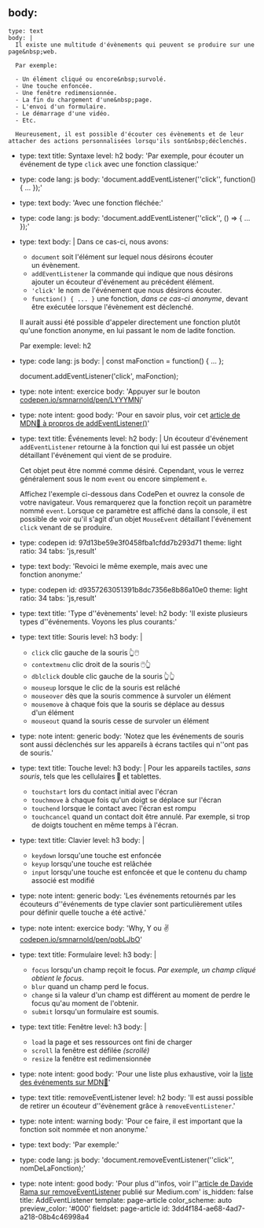 body:
  -
    type: text
    body: |
      Il existe une multitude d'évènements qui peuvent se produire sur une page&nbsp;web.
      
      Par exemple:
      
      - Un élément cliqué ou encore&nbsp;survolé.
      - Une touche enfoncée.
      - Une fenêtre redimensionnée.
      - La fin du chargement d'une&nbsp;page.
      - L'envoi d'un formulaire.
      - Le démarrage d'une vidéo.
      - Etc.
      
      Heureusement, il est possible d'écouter ces évènements et de leur attacher des actions personnalisées lorsqu'ils sont&nbsp;déclenchés.
  -
    type: text
    title: Syntaxe
    level: h2
    body: 'Par exemple, pour écouter un événement de type&nbsp;`click` avec une fonction&nbsp;classique:'
  -
    type: code
    lang: js
    body: 'document.addEventListener(''click'', function() { ... });'
  -
    type: text
    body: 'Avec une fonction fléchée:'
  -
    type: code
    lang: js
    body: 'document.addEventListener(''click'', () => { ... });'
  -
    type: text
    body: |
      Dans ce cas-ci, nous&nbsp;avons:
      
      - `document` soit l'élément sur lequel nous désirons écouter un&nbsp;évènement.
      - `addEventListener` la commande qui indique que nous désirons ajouter un écouteur d'événement au précédent&nbsp;élément.
      - `'click'` le nom de l'événement que nous désirons&nbsp;écouter.
      - `function() { ... }` une fonction, _dans ce cas-ci anonyme_, devant être exécutée lorsque l'évènement est&nbsp;déclenché.
      
      Il aurait aussi été possible d'appeler directement une fonction plutôt qu'une fonction anonyme, en lui passant le nom de ladite&nbsp;fonction.
      
      Par exemple:
    level: h2
  -
    type: code
    lang: js
    body: |
      const maFonction = function() { ... };
      
      document.addEventListener('click', maFonction);
  -
    type: note
    intent: exercice
    body: 'Appuyer sur le bouton [codepen.io/smnarnold/pen/LYYYMNj](https://codepen.io/smnarnold/pen/LYYYMNj?editors=0010)'
  -
    type: note
    intent: good
    body: 'Pour en savoir plus, voir cet [article de MDN🦖 à propros de&nbsp;addEventListener()](https://developer.mozilla.org/fr/docs/Web/API/EventTarget/addEventListener)'
  -
    type: text
    title: Événements
    level: h2
    body: |
      Un écouteur d'événement `addEventListener` retourne à la fonction qui lui est passée un objet détaillant l'événement qui vient de se produire. 
      
      Cet objet peut être nommé comme désiré. Cependant, vous le verrez généralement sous le nom `event` ou encore simplement&nbsp;`e`.
      
      Affichez l'exemple ci-dessous dans CodePen et ouvrez la console de votre navigateur. Vous remarquerez que la fonction reçoit un paramètre nommé `event`. Lorsque ce paramètre est affiché dans la console, il est possible de voir qu'il s'agit d'un objet `MouseEvent` détaillant l'événement `click` venant de se&nbsp;produire.
  -
    type: codepen
    id: 97d13be59e3f0458fba1cfdd7b293d71
    theme: light
    ratio: 34
    tabs: 'js,result'
  -
    type: text
    body: 'Revoici le même exemple, mais avec une fonction&nbsp;anonyme:'
  -
    type: codepen
    id: d9357263051391b8dc7356e8b86a10e0
    theme: light
    ratio: 34
    tabs: 'js,result'
  -
    type: text
    title: 'Type d''évènements'
    level: h2
    body: 'Il existe plusieurs types d''événements. Voyons les plus&nbsp;courants:'
  -
    type: text
    title: Souris
    level: h3
    body: |
      - `click` clic gauche de la&nbsp;souris&thinsp;👆🖱️
      - `contextmenu` clic droit de la&nbsp;souris&thinsp;🖱️👆
      - `dblclick` double clic gauche de la&nbsp;souris&thinsp;👆👆
      - `mouseup` lorsque le clic de la souris est&nbsp;relâché
      - `mouseover` dès que la souris commence à survoler un&nbsp;élément
      - `mousemove` à chaque fois que la souris se déplace au dessus d'un&nbsp;élément
      - `mouseout` quand la souris cesse de survoler un&nbsp;élément
  -
    type: note
    intent: generic
    body: 'Notez que les événements de souris sont aussi déclenchés sur les appareils à écrans tactiles qui n''ont pas de&nbsp;souris.'
  -
    type: text
    title: Touche
    level: h3
    body: |
      Pour les appareils tactiles, _sans souris_, tels que les cellulaires&thinsp;📱 et&nbsp;tablettes. 
      
      - `touchstart` lors du contact initial avec&nbsp;l'écran 
      - `touchmove` à chaque fois qu'un doigt se déplace sur&nbsp;l'écran
      - `touchend` lorsque le contact avec l'écran est&nbsp;rompu
      - `touchcancel` quand un contact doit être annulé. Par exemple, si trop de doigts touchent en même temps à&nbsp;l'écran.
  -
    type: text
    title: Clavier
    level: h3
    body: |
      - `keydown` lorsqu'une touche est&nbsp;enfoncée
      - `keyup` lorsqu'une touche est&nbsp;relâchée
      - `input` lorsqu'une touche est enfoncée et que le contenu du champ associé est&nbsp;modifié
  -
    type: note
    intent: generic
    body: 'Les événements retournés par les écouteurs d''événements de type clavier sont particulièrement utiles pour définir quelle touche a été&nbsp;activé.'
  -
    type: note
    intent: exercice
    body: 'Why, Y ou ✌️ [codepen.io/smnarnold/pen/pobLJbO](https://codepen.io/smnarnold/pen/pobLJbO?editors=0010)'
  -
    type: text
    title: Formulaire
    level: h3
    body: |
      - `focus` lorsqu'un champ reçoit le focus. _Par exemple, un champ cliqué obtient le focus_.
      - `blur` quand un champ perd le&nbsp;focus.
      - `change` si la valeur d'un champ est différent au moment de perdre le focus qu'au moment de&nbsp;l'obtenir.
      - `submit` lorsqu'un formulaire est&nbsp;soumis.
  -
    type: text
    title: Fenêtre
    level: h3
    body: |
      - `load` la page et ses ressources ont fini de&nbsp;charger
      - `scroll` la fenêtre est défilée&nbsp;_(scrollé)_
      - `resize` la fenêtre est&nbsp;redimensionnée
  -
    type: note
    intent: good
    body: 'Pour une liste plus exhaustive, voir la [liste des événements sur MDN🦖](https://developer.mozilla.org/fr/docs/Web/Events)'
  -
    type: text
    title: removeEventListener
    level: h2
    body: 'Il est aussi possible de retirer un écouteur d''évènement grâce à&nbsp;`removeEventListener`.'
  -
    type: note
    intent: warning
    body: 'Pour ce faire, il est important que la fonction soit nommée et non&nbsp;anonyme.'
  -
    type: text
    body: 'Par exemple:'
  -
    type: code
    lang: js
    body: 'document.removeEventListener(''click'', nomDeLaFonction);'
  -
    type: note
    intent: good
    body: 'Pour plus d''infos, voir l''[article de Davide Rama sur removeEventListener](https://medium.com/@DavideRama/removeeventlistener-and-anonymous-functions-ab9dbabd3e7b) publié sur&nbsp;Medium.com'
is_hidden: false
title: AddEventListener
template: page-article
color_scheme: auto
preview_color: '#000'
fieldset: page-article
id: 3dd4f184-ae68-4ad7-a218-08b4c46998a4
